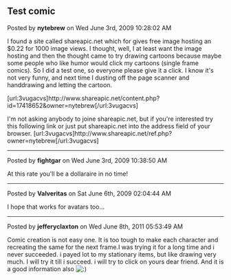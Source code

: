 ## Test comic
Posted by **nytebrew** on Wed June 3rd, 2009 10:28:02 AM

I found a site called shareapic.net which for gives free image hosting an $0.22 for 1000 image views. I thought, well, I at least want the image hosting and then the thought came to try drawing cartoons because maybe some people who like humor would click my cartoons (single frame comics). So I did a test one, so everyone please give it a click. I know it's not very funny, and next time I dusting off the page scanner and handdrawing and letting the cartoon.

[url:3vugacvs]http&#58;//www&#46;shareapic&#46;net/content&#46;php?id=17418652&amp;owner=nytebrew[/url:3vugacvs]


I'm not asking anybody to joine shareapic.net, but if you're interested try this following link or just put shareapic.net into the address field of your browser.
[url:3vugacvs]http&#58;//www&#46;shareapic&#46;net/ref&#46;php?owner=nytebrew[/url:3vugacvs]

--------------------------------------------------------------------------------

Posted by **fightgar** on Wed June 3rd, 2009 10:38:50 AM

At this rate you'll be a dollaraire in no time!

--------------------------------------------------------------------------------

Posted by **Valveritas** on Sat June 6th, 2009 02:04:44 AM

I hope that works for avatars too...

--------------------------------------------------------------------------------

Posted by **jefferyclaxton** on Wed June 8th, 2011 05:53:49 AM

Comic creation is not easy one. It is too tough to make each character and recreating the same for the next frame.I was trying it for a long time and i never succeeded. i payed lot to my stationary items, but like drawing very much. I will try it till i succeed. i will try to click on yours dear friend. And it is a good information also <!-- s:) --><img src="{SMILIES_PATH}/icon_e_smile.gif" alt=":)" title="Smile" /><!-- s:) -->

